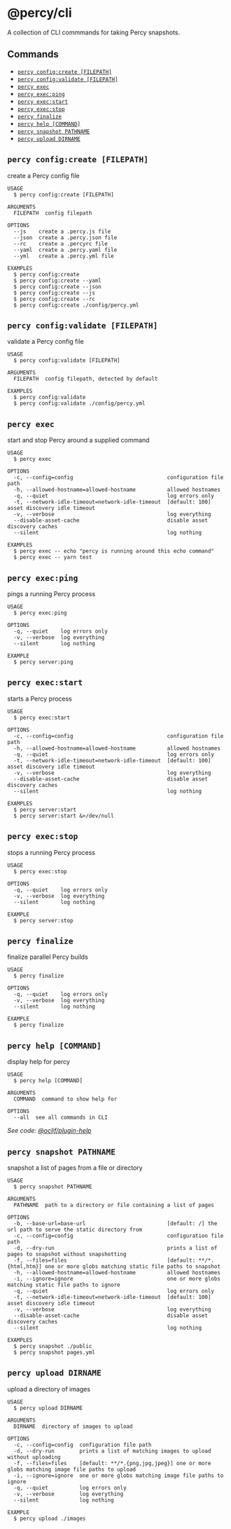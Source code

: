 # @percy/cli

A collection of CLI commmands for taking Percy snapshots.

## Commands
<!-- commands -->
* [`percy config:create [FILEPATH]`](#percy-configcreate-filepath)
* [`percy config:validate [FILEPATH]`](#percy-configvalidate-filepath)
* [`percy exec`](#percy-exec)
* [`percy exec:ping`](#percy-execping)
* [`percy exec:start`](#percy-execstart)
* [`percy exec:stop`](#percy-execstop)
* [`percy finalize`](#percy-finalize)
* [`percy help [COMMAND]`](#percy-help-command)
* [`percy snapshot PATHNAME`](#percy-snapshot-pathname)
* [`percy upload DIRNAME`](#percy-upload-dirname)

## `percy config:create [FILEPATH]`

create a Percy config file

```
USAGE
  $ percy config:create [FILEPATH]

ARGUMENTS
  FILEPATH  config filepath

OPTIONS
  --js    create a .percy.js file
  --json  create a .percy.json file
  --rc    create a .percyrc file
  --yaml  create a .percy.yaml file
  --yml   create a .percy.yml file

EXAMPLES
  $ percy config:create
  $ percy config:create --yaml
  $ percy config:create --json
  $ percy config:create --js
  $ percy config:create --rc
  $ percy config:create ./config/percy.yml
```

## `percy config:validate [FILEPATH]`

validate a Percy config file

```
USAGE
  $ percy config:validate [FILEPATH]

ARGUMENTS
  FILEPATH  config filepath, detected by default

EXAMPLES
  $ percy config:validate
  $ percy config:validate ./config/percy.yml
```

## `percy exec`

start and stop Percy around a supplied command

```
USAGE
  $ percy exec

OPTIONS
  -c, --config=config                              configuration file path
  -h, --allowed-hostname=allowed-hostname          allowed hostnames
  -q, --quiet                                      log errors only
  -t, --network-idle-timeout=network-idle-timeout  [default: 100] asset discovery idle timeout
  -v, --verbose                                    log everything
  --disable-asset-cache                            disable asset discovery caches
  --silent                                         log nothing

EXAMPLES
  $ percy exec -- echo "percy is running around this echo command"
  $ percy exec -- yarn test
```

## `percy exec:ping`

pings a running Percy process

```
USAGE
  $ percy exec:ping

OPTIONS
  -q, --quiet    log errors only
  -v, --verbose  log everything
  --silent       log nothing

EXAMPLE
  $ percy server:ping
```

## `percy exec:start`

starts a Percy process

```
USAGE
  $ percy exec:start

OPTIONS
  -c, --config=config                              configuration file path
  -h, --allowed-hostname=allowed-hostname          allowed hostnames
  -q, --quiet                                      log errors only
  -t, --network-idle-timeout=network-idle-timeout  [default: 100] asset discovery idle timeout
  -v, --verbose                                    log everything
  --disable-asset-cache                            disable asset discovery caches
  --silent                                         log nothing

EXAMPLES
  $ percy server:start
  $ percy server:start &>/dev/null
```

## `percy exec:stop`

stops a running Percy process

```
USAGE
  $ percy exec:stop

OPTIONS
  -q, --quiet    log errors only
  -v, --verbose  log everything
  --silent       log nothing

EXAMPLE
  $ percy server:stop
```

## `percy finalize`

finalize parallel Percy builds

```
USAGE
  $ percy finalize

OPTIONS
  -q, --quiet    log errors only
  -v, --verbose  log everything
  --silent       log nothing

EXAMPLE
  $ percy finalize
```

## `percy help [COMMAND]`

display help for percy

```
USAGE
  $ percy help [COMMAND]

ARGUMENTS
  COMMAND  command to show help for

OPTIONS
  --all  see all commands in CLI
```

_See code: [@oclif/plugin-help](https://github.com/oclif/plugin-help/blob/v2.2.3/src/commands/help.ts)_

## `percy snapshot PATHNAME`

snapshot a list of pages from a file or directory

```
USAGE
  $ percy snapshot PATHNAME

ARGUMENTS
  PATHNAME  path to a directory or file containing a list of pages

OPTIONS
  -b, --base-url=base-url                          [default: /] the url path to serve the static directory from
  -c, --config=config                              configuration file path
  -d, --dry-run                                    prints a list of pages to snapshot without snapshotting
  -f, --files=files                                [default: **/*.{html,htm}] one or more globs matching static file paths to snapshot
  -h, --allowed-hostname=allowed-hostname          allowed hostnames
  -i, --ignore=ignore                              one or more globs matching static file paths to ignore
  -q, --quiet                                      log errors only
  -t, --network-idle-timeout=network-idle-timeout  [default: 100] asset discovery idle timeout
  -v, --verbose                                    log everything
  --disable-asset-cache                            disable asset discovery caches
  --silent                                         log nothing

EXAMPLES
  $ percy snapshot ./public
  $ percy snapshot pages.yml
```

## `percy upload DIRNAME`

upload a directory of images

```
USAGE
  $ percy upload DIRNAME

ARGUMENTS
  DIRNAME  directory of images to upload

OPTIONS
  -c, --config=config  configuration file path
  -d, --dry-run        prints a list of matching images to upload without uploading
  -f, --files=files    [default: **/*.{png,jpg,jpeg}] one or more globs matching image file paths to upload
  -i, --ignore=ignore  one or more globs matching image file paths to ignore
  -q, --quiet          log errors only
  -v, --verbose        log everything
  --silent             log nothing

EXAMPLE
  $ percy upload ./images
```
<!-- commandsstop -->
